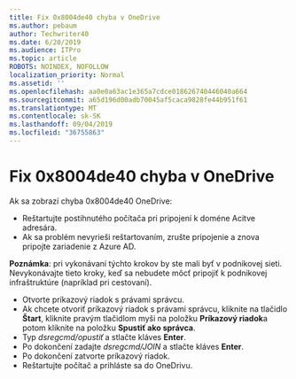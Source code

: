 ```yaml
---
title: Fix 0x8004de40 chyba v OneDrive
ms.author: pebaum
author: Techwriter40
ms.date: 6/20/2019
ms.audience: ITPro
ms.topic: article
ROBOTS: NOINDEX, NOFOLLOW
localization_priority: Normal
ms.assetid: ''
ms.openlocfilehash: aa0e0a63ac1e365a7cdce018626740446040a664
ms.sourcegitcommit: a65d196d00adb70045af5caca9828fe44b951f61
ms.translationtype: MT
ms.contentlocale: sk-SK
ms.lasthandoff: 09/04/2019
ms.locfileid: "36755863"
---
```

# <a name="fix-0x8004de40-error-in-onedrive"></a>Fix 0x8004de40 chyba v OneDrive

Ak sa zobrazí chyba 0x8004de40 OneDrive:

- Reštartujte postihnutého počítača pri pripojení k doméne Acitve adresára.
- Ak sa problém nevyrieši reštartovaním, zrušte pripojenie a znova pripojte zariadenie z Azure AD. 

**Poznámka**: pri vykonávaní týchto krokov by ste mali byť v podnikovej sieti. Nevykonávajte tieto kroky, keď sa nebudete môcť pripojiť k podnikovej infraštruktúre (napríklad pri cestovaní). 

- Otvorte príkazový riadok s právami správcu. 
- Ak chcete otvoriť príkazový riadok s právami správcu, kliknite na tlačidlo **Štart**, kliknite pravým tlačidlom myši na položku **Príkazový riadok**a potom kliknite na položku **Spustiť ako správca**.
- Typ *dsregcmd/opustiť* a stlačte kláves **Enter**.
- Po dokončení zadajte *dsregcmd/JOIN* a stlačte kláves **Enter**.
- Po dokončení zatvorte príkazový riadok.
- Reštartujte počítač a prihláste sa do OneDrivu.